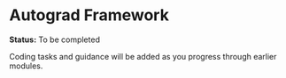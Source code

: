 # Autograd Framework

**Status:** To be completed

Coding tasks and guidance will be added as you progress through earlier modules.
